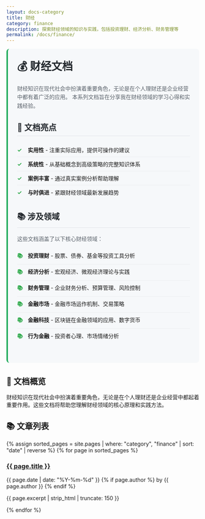 ```yaml
---
layout: docs-category
title: 财经
category: finance
description: 探索财经领域的知识与实践，包括投资理财、经济分析、财务管理等
permalink: /docs/finance/
---
```


<div class="category-intro">
  <h1>💰 财经文档</h1>
  
  <p>
    财经知识在现代社会中扮演着重要角色，无论是在个人理财还是企业经营中都有着广泛的应用。
    本系列文档旨在分享我在财经领域的学习心得和实践经验。
  </p>
  
  <div class="category-highlights">
    <h2>📘 文档亮点</h2>
    <ul>
      <li><strong>实用性</strong> - 注重实际应用，提供可操作的建议</li>
      <li><strong>系统性</strong> - 从基础概念到高级策略的完整知识体系</li>
      <li><strong>案例丰富</strong> - 通过真实案例分析帮助理解</li>
      <li><strong>与时俱进</strong> - 紧跟财经领域最新发展趋势</li>
    </ul>
  </div>
  
  <div class="tech-stack">
    <h2>📚 涉及领域</h2>
    <p>
      这些文档涵盖了以下核心财经领域：
    </p>
    <ul>
      <li><strong>投资理财</strong> - 股票、债券、基金等投资工具分析</li>
      <li><strong>经济分析</strong> - 宏观经济、微观经济理论与实践</li>
      <li><strong>财务管理</strong> - 企业财务分析、预算管理、风险控制</li>
      <li><strong>金融市场</strong> - 金融市场运作机制、交易策略</li>
      <li><strong>金融科技</strong> - 区块链在金融领域的应用、数字货币</li>
      <li><strong>行为金融</strong> - 投资者心理、市场情绪分析</li>
    </ul>
  </div>
</div>

## 📖 文档概览

财经知识在现代社会中扮演着重要角色，无论是在个人理财还是企业经营中都起着重要作用。这些文档将帮助您理解财经领域的核心原理和实践方法。

## 📚 文章列表

<div class="posts-list">
  {% assign sorted_pages = site.pages | where: "category", "finance" | sort: "date" | reverse %}
  {% for page in sorted_pages %}
    <div class="post-item">
      <h3><a href="{{ page.url | relative_url }}">{{ page.title }}</a></h3>
      <p class="post-meta">
        <span class="post-date">{{ page.date | date: "%Y-%m-%d" }}</span>
        {% if page.author %}
          <span class="post-author">by {{ page.author }}</span>
        {% endif %}
      </p>
      <p class="post-excerpt">{{ page.excerpt | strip_html | truncate: 150 }}</p>
    </div>
  {% endfor %}
</div>

<style>
.category-intro {
  margin-bottom: 2rem;
  padding: 1.5rem;
  background-color: #f6f8fa;
  border-radius: 8px;
  border-left: 4px solid #27ae60;
}

.category-intro h1 {
  margin-top: 0;
  color: #24292e;
}

.category-intro p {
  line-height: 1.6;
  color: #586069;
}

.category-highlights,
.tech-stack {
  margin: 1.5rem 0;
}

.category-highlights h2,
.tech-stack h2 {
  color: #24292e;
  border-bottom: 1px solid #e1e4e8;
  padding-bottom: 0.5rem;
}

.category-highlights ul,
.tech-stack ul {
  list-style-type: none;
  padding-left: 0;
}

.category-highlights li,
.tech-stack li {
  padding: 0.5rem 0;
  border-bottom: 1px solid #eaecef;
}

.category-highlights li:last-child,
.tech-stack li:last-child {
  border-bottom: none;
}

.category-highlights li::before,
.tech-stack li::before {
  content: "✓";
  color: #28a745;
  font-weight: bold;
  display: inline-block;
  width: 1.5em;
  margin-right: 0.5em;
}

.tech-stack li::before {
  content: "📚";
}
</style>